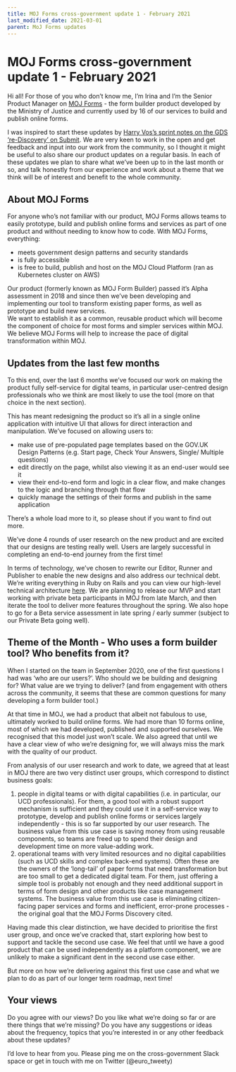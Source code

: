 ```yaml
---
title: MOJ Forms cross-government update 1 - February 2021
last_modified_date: 2021-03-01
parent: MoJ Forms updates
---
```


# MOJ Forms cross-government update 1 - February 2021

Hi all! For those of you who don’t know me, I’m Irina and I’m the Senior Product Manager on [MOJ Forms](https://moj-forms.service.justice.gov.uk/) - the form builder product developed by the Ministry of Justice and currently used by 16 of our services to build and publish online forms.

I was inspired to start these updates by [Harry Vos’s sprint notes on the GDS ‘re-Discovery’ on Submit](https://xgovformbuilder.github.io/x-gov-form-community/2021-GDS-discovery.html). We are very keen to work in the open and get feedback and input into our work from the community, so I thought it might be useful to also share our product updates on a regular basis.
In each of these updates we plan to share what we’ve been up to in the last month or so, and talk honestly from our experience and work about a theme that we think will be of interest and benefit to the whole community.  

## About MOJ Forms
For anyone who’s not familiar with our product, MOJ Forms allows teams to easily prototype, build and publish online forms and services as part of one product and without needing to know how to code. With MOJ Forms, everything:

- meets government design patterns and security standards
- is fully accessible
- is free to build, publish and host on the MOJ Cloud Platform (ran as Kubernetes cluster on AWS)

Our product (formerly known as MOJ Form Builder) passed it’s Alpha assessment in 2018 and since then we’ve been developing and implementing our tool to transform existing paper forms, as well as prototype and build new services.   
We want to establish it as a common, reusable product which will become the component of choice for most forms and simpler services within MOJ. We believe MOJ Forms will help to increase the pace of digital transformation within MOJ.

## Updates from the last few months

To this end, over the last 6 months we’ve focused our work on making the product fully self-service for digital teams, in particular user-centred design professionals who we think are most likely to use the tool (more on that choice in the next section).

This has meant redesigning the product so it’s all in a single online application with intuitive UI that allows for direct interaction and manipulation. We’ve focused on allowing users to:
- make use of pre-populated page templates based on the GOV.UK Design Patterns (e.g. Start page, Check Your Answers, Single/ Multiple questions)
- edit directly on the page, whilst also viewing it as an end-user would see it
- view their end-to-end form and logic in a clear flow, and make changes to the logic and branching through that flow
- quickly manage the settings of their forms and publish in the same application

There’s a whole load more to it, so please shout if you want to find out more.

We’ve done 4 rounds of user research on the new product and are excited that our designs are testing really well. Users are largely successful in completing an end-to-end journey from the first time!

In terms of technology, we’ve chosen to rewrite our Editor, Runner and Publisher to enable the new designs and also address our technical debt. We’re writing everything in Ruby on Rails and you can view our high-level technical architecture [here](https://docs.google.com/document/d/1yebtw2R_tmJ_jhA_KOp167cbpfNMAznyZ783ShA9ceE/edit?usp=sharing).
We are planning to release our MVP and start working with private beta participants in MOJ from late March, and then iterate the tool to deliver more features throughout the spring. We also hope to go for a Beta service assessment in late spring / early summer (subject to our Private Beta going well).

## Theme of the Month - Who uses a form builder tool? Who benefits from it?

When I started on the team in September 2020, one of the first questions I had was ‘who are our users?’. Who should we be building and designing for? What value are we trying to deliver? (and from engagement with others across the community, it seems that these are common questions for many developing a form builder tool.)

At that time in MOJ, we had a product that albeit not fabulous to use, ultimately worked to build online forms. We had more than 10 forms online, most of which we had developed, published and supported ourselves. We recognised that this model just won’t scale. We also agreed that until we have a clear view of who we’re designing for, we will always miss the mark with the quality of our product.

From analysis of our user research and work to date, we agreed that at least in MOJ there are two very distinct user groups, which correspond to distinct business goals:

1. people in digital teams or with digital capabilities (i.e. in particular, our UCD professionals). For them, a good tool with a robust support mechanism is sufficient and they could use it in a self-service way to prototype, develop and publish online forms or services largely independently - this is so far supported by our user research. The business value from this use case is saving money from using reusable components, so teams are freed up to spend their design and development time on more value-adding work.
2. operational teams with very limited resources and no digital capabilities (such as UCD skills and complex back-end systems). Often these are the owners of the ‘long-tail’ of paper forms that need transformation but are too small to get a dedicated digital team. For them, just offering a simple tool is probably not enough and they need additional support in terms of form design and other products like case management systems. The business value from this use case is eliminating citizen-facing paper services and forms and inefficient, error-prone processes - the original goal that the MOJ Forms Discovery cited.

Having made this clear distinction, we have decided to prioritise the first user group, and once we’ve cracked that, start exploring how best to support and tackle the second use case. We feel that until we have a good product that can be used independently as a platform component, we are unlikely to make a significant dent in the second use case either.

But more on how we’re delivering against this first use case and what we plan to do as part of our longer term roadmap, next time!

## Your views
Do you agree with our views? Do you like what we’re doing so far or are there things that we’re missing? Do you have any suggestions or ideas about the frequency, topics that you’re interested in or any other feedback about these updates?

I’d love to hear from you. Please ping me on the cross-government Slack space or get in touch with me on Twitter (@euro_tweety)
